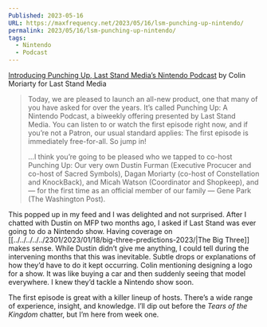 ```yaml
---
Published: 2023-05-16
URL: https://maxfrequency.net/2023/05/16/lsm-punching-up-nintendo/
permalink: 2023/05/16/lsm-punching-up-nintendo/
tags:
  - Nintendo
  - Podcast
---
```

[Introducing Punching Up, Last Stand Media’s Nintendo Podcast](https://www.patreon.com/posts/introducing-up-83066841) by Colin Moriarty for Last Stand Media

> Today, we are pleased to launch an all-new product, one that many of you have asked for over the years. It’s called Punching Up: A Nintendo Podcast, a biweekly offering presented by Last Stand Media. You can listen to or watch the first episode right now, and if you’re not a Patron, our usual standard applies: The first episode is immediately free-for-all. So jump in!
> 
> …I think you’re going to be pleased who we tapped to co-host Punching Up: Our very own Dustin Furman (Executive Procucer and co-host of Sacred Symbols), Dagan Moriarty (co-host of Constellation and KnockBack), and Micah Watson (Coordinator and Shopkeep), and — for the first time as an official member of our family — Gene Park (The Washington Post).

This popped up in my feed and I was delighted and not surprised. After I chatted with Dustin on MFP two months ago, I asked if Last Stand was ever going to do a Nintendo show. Having coverage on [[../../../../../2301/2023/01/18/big-three-predictions-2023/|The Big Three]] makes sense. While Dustin didn’t give me anything, I could tell during the intervening months that this was inevitable. Subtle drops or explanations of how they’d have to do it kept occurring. Colin mentioning designing a logo for a show. It was like buying a car and then suddenly seeing that model everywhere. I knew they’d tackle a Nintendo show soon.

The first episode is great with a killer lineup of hosts. There’s a wide range of experience, insight, and knowledge. I’ll dip out before the *Tears of the Kingdom* chatter, but I’m here from week one.